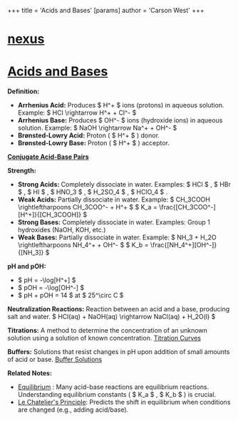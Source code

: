 +++
 title = 'Acids and Bases'
[params]
	author = 'Carson West'
+++
# [nexus](./../nexus/)
# [Acids and Bases](./../acids-and-bases/)

**Definition:**

* **Arrhenius Acid:** Produces  $ H^+ $  ions (protons) in aqueous solution.  Example:  $ HCl \rightarrow H^+ + Cl^- $ 
* **Arrhenius Base:** Produces  $ OH^- $  ions (hydroxide ions) in aqueous solution. Example:  $ NaOH \rightarrow Na^+ + OH^- $ 
* **Brønsted-Lowry Acid:**  Proton ( $ H^+ $ ) donor.
* **Brønsted-Lowry Base:** Proton ( $ H^+ $ ) acceptor.

**[Conjugate Acid-Base Pairs](./../conjugate-acid-base-pairs/)**

**Strength:**

* **Strong Acids:** Completely dissociate in water. Examples:  $ HCl $ ,  $ HBr $ ,  $ HI $ ,  $ HNO_3 $ ,  $ H_2SO_4 $ ,  $ HClO_4 $ .
* **Weak Acids:** Partially dissociate in water.  Example:  $ CH_3COOH \rightleftharpoons CH_3COO^- + H^+ $     $ K_a = \frac{[CH_3COO^-][H^+]}{[CH_3COOH]} $ 
* **Strong Bases:** Completely dissociate in water. Examples: Group 1 hydroxides (NaOH, KOH, etc.)
* **Weak Bases:** Partially dissociate in water. Example:  $ NH_3 + H_2O \rightleftharpoons NH_4^+ + OH^- $    $ K_b = \frac{[NH_4^+][OH^-]}{[NH_3]} $ 


**pH and pOH:**

*  $ pH = -\log[H^+] $ 
*  $ pOH = -\log[OH^-] $ 
*  $ pH + pOH = 14 $  at  $ 25^\circ C $ 

**Neutralization Reactions:** Reaction between an acid and a base, producing salt and water.
 $ HCl(aq) + NaOH(aq) \rightarrow NaCl(aq) + H_2O(l) $ 

**Titrations:**  A method to determine the concentration of an unknown solution using a solution of known concentration.  [Titration Curves](./../titration-curves/)

**Buffers:** Solutions that resist changes in pH upon addition of small amounts of acid or base.  [Buffer Solutions](./../buffer-solutions/)

**Related Notes:**

* [Equilibrium](./../equilibrium/) :  Many acid-base reactions are equilibrium reactions. Understanding equilibrium constants ( $ K_a $ ,  $ K_b $ ) is crucial.
* [Le Chatelier's Principle](./../le-chateliers-principle/):  Predicts the shift in equilibrium when conditions are changed (e.g., adding acid/base).


